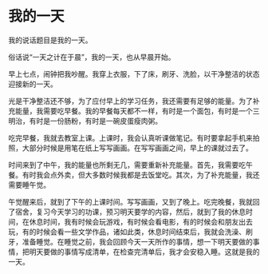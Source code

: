 # 我的一天

我的说话题目是我的一天。

俗话说“一天之计在于晨”，我的一天，也从早晨开始。

早上七点，闹钟把我吵醒。我穿上衣服，下了床，刷牙、洗脸，以干净整洁的状态迎接新的一天。

光是干净整洁还不够，为了应付早上的学习任务，我还需要有足够的能量。为了补充能量，我需要吃早餐。我的早餐每天都不一样，有时是一个面包，有时是一个三明治，有时是一份肠粉，有时是一碗皮蛋瘦肉粥。

吃完早餐，我就去教室上课。上课时，我会认真听课做笔记。有时要拿起手机来拍照，大部分时候是用笔在纸上写写画画。在写写画画之间，早上的课就过去了。

时间来到了中午，我的能量也所剩无几，需要重新补充能量。首先，我需要吃午餐。有时我会点外卖，但大多数时候我都是去饭堂吃。其次，为了补充能量，我还需要睡午觉。

午觉醒来后，就到了下午的上课时间。写写画画，又到了晚上。吃完晚餐，我就回了宿舍，复习今天学习的功课，预习明天要学的内容，然后，就到了我的休息时间，在休息时间，我有时候会玩游戏，有时候会看电影，有的时候会和朋友出去玩，有的时候会看一些文学作品，诸如此类，休息时间结束后，我就会洗澡、刷牙，准备睡觉。在睡觉之前，我会回顾今天一天所作的事情，想一下明天要做的事情，把明天要做的事情写成清单，在检查完清单后，我才会安稳入睡。这就是我的一天。

